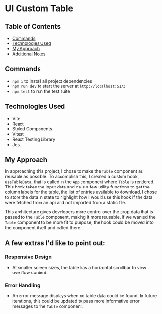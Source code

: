 # UI Custom Table

## Table of Contents

- [Commands](#commands)
- [Technologies Used](#technologies-used)
- [My Approach](#my-approach)
- [Additional Notes](#a-few-extras-I'd-like-to-point-out)

## Commands

- `npm i` to install all project dependencies
- `npm run dev` to start the server at `http://localhost:5173`
- `npm test` to run the test suite

## Technologies Used

- Vite
- React
- Styled Components
- Vitest
- React Testing Library
- Jest

## My Approach

In approaching this project, I chose to make the `Table` component as reusable as possible. To accomplish this, I created a custom hook, `useTableData`, that is called in the `App` component where `Table` is rendered. This hook takes the input data and calls a few utility functions to get the column labels for the table, the list of entries available to download. I chose to store the data in state to highlight how I would use this hook if the data were fetched from an api and not imported from a static file.

This architecture gives developers more control over the prop data that is passed to the `Table` component, making it more reusable. If we wanted the `Table` component to be more fit to purpose, the hook could be moved into the component itself and called there.

## A few extras I'd like to point out:

### Responsive Design

- At smaller screen sizes, the table has a horizontal scrollbar to view overflow content.

### Error Handling

- An error message displays when no table data could be found. In future iterations, this could be updated to pass more informative error messages to the `Table` component.
